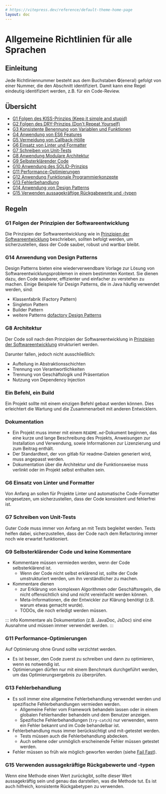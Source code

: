 ```yaml
---
# https://vitepress.dev/reference/default-theme-home-page
layout: doc
---
```


# Allgemeine Richtlinien für alle Sprachen

## Einleitung

Jede Richtliniennummer besteht aus dem Buchstaben **G**(eneral) gefolgt von einer Nummer, die den Abschnitt identifiziert. Damit kann eine Regel eindeutig identifiziert werden, z.B. für ein Code-Review.

## Übersicht

<!-- TOC depthFrom:2 and depthTo:2 -->
* [G1 Folgen des KISS-Prinzips (Keep it simple and stupid)](general#g1-folgen-des-kiss-prinzips-keep-it-simple-and-stupid)
* [G2 Folgen des DRY-Prinzips (Don't Repeat Yourself)](general#g2-folgen-des-dry-prinzips-dont-repeat-yourself)
* [G3 Konsistente Benennung von Variablen und Funktionen](general#g3-konsistente-benennung-von-variablen-und-funktionen)
* [G4 Anwendung von ES6 Features](general#g4-anwendung-von-es6-features)
* [G5 Vermeidung von Callback-Hölle](general#g5-vermeidung-von-callback-hölle)
* [G6 Einsatz von Linter und Formatter](general#g6-einsatz-von-linter-und-formatter)
* [G7 Schreiben von Unit-Tests](general#g7-schreiben-von-unit-tests)
* [G8 Anwendung Modulare Architektur](general#g8-anwendung-modulare-architektur)
* [G9 Selbsterklärender Code](general#g9-selbsterklärender-code)
* [G10  Anwendung des SOLID-Prinzips](general#g10--anwendung-des-solid-prinzips)
* [G11 Performance-Optimierungen](general#g11-performance-optimierungen)
* [G12 Anwendung Funktionale Programmierkonzepte](general#g12-anwendung-funktionale-programmierkonzepte)
* [G13 Fehlerbehandlung](general#g13-fehlerbehandlung)
* [G14 Anwendung von Design Patterns](general#g14-anwendung-von-design-patterns)
* [G15 Verwenden aussagekräftige Rückgabewerte und -typen](general#g15-verwenden-aussagekräftige-rückgabewerte-und--typen)
<!-- /TOC -->

<!--
Uniformes Benennungsschema 
Law of Demeter

-->

## Regeln

### G1 Folgen der Prinzipien der Softwareentwicklung

Die Prinzipien der Softwareentwicklung wie in [Prinzipien der Softwareentwicklung](../2.principles/) beschrieben, sollten befolgt werden, um sicherzustellen, dass der Code sauber, robust und wartbar bleibt.

### G14 Anwendung von Design Patterns

Design Patterns bieten eine wiederverwendbare Vorlage zur Lösung von Softwareentwicklungsproblemen in einem bestimmten Kontext. Sie dienen dazu, den Code sauberer, effizienter und einfacher zu verstehen zu machen. Einige Beispiele für Design Patterns, die in Java häufig verwendet werden, sind:

* Klassenfabrik (Factory Pattern)
* Singleton Pattern
* Builder Pattern
* weitere Patterns [dofactory Design Patterns](https://www.dofactory.com/javascript/design-patterns)


### G8 Architektur

Der Code soll nach den Prinzipien der Softwareentwicklung in [Prinzipien der Softwareentwicklung](../2.principles/) strukturiert werden.

Darunter fallen, jedoch nicht ausschließlich:

* Aufteilung in Abstraktionsschichten
* Trennung von Verantwortlichkeiten
* Trennung von Geschäftslogik und Präsentation
* Nutzung von Dependency Injection

### Ein Befehl, ein Build

Ein Projekt sollte mit einem einzigen Befehl gebaut werden können. Dies erleichtert die Wartung und die Zusammenarbeit mit anderen Entwicklern.

### Dokumentation

* Ein Projekt muss immer mit einem `README.md`-Dokument beginnen, das eine kurze und lange Beschreibung des Projekts, Anweisungen zur Installation und Verwendung, sowie Informationen zur Lizenzierung und zum Beitrag enthält.
* Der Standardtext, der von gitlab für readme-Dateien generiert wird, muss angepasst werden.
* Dokumentation über die Architektur und die Funktionsweise muss verlinkt oder im Projekt selbst enthalten sein.

### G6 Einsatz von Linter und Formatter

Von Anfang an sollen für Projekte Linter und automatische Code-Formatter eingesetzen, um sicherzustellen, dass der Code konsistent und fehlerfrei ist.

### G7 Schreiben von Unit-Tests

Guter Code muss immer von Anfang an mit Tests begleitet werden.
Tests helfen dabei, sicherzustellen, dass der Code nach dem Refactoring immer noch wie erwartet funktioniert.

### G9 Selbsterklärender Code und keine Kommentare

* Kommentare müssen vermieden werden, wenn der Code selbsterklärend ist.
  * Wenn der Code nicht selbst erklärend ist, sollte der Code umstrukturiert werden, um ihn verständlicher zu machen.
* Kommentare dienen
  * zur Erklärung von komplexen Algorithmen oder Geschäftsregeln, die nicht offensichtlich sind und nicht vereinfacht werden können.
  * Meta-Informationen, die der Entwickler zur Klärung benötigt (z.B. warum etwas gemacht wurde).
  * TODOs, die noch erledigt werden müssen.

::: info
Kommentare als Dokumentation (z.B. JavaDoc, JsDoc) sind eine Ausnahme und müssen immer verwendet werden.
:::

### G11 Performance-Optimierungen

Auf Optimierung ohne Grund sollte verzichtet werden.

* Es ist besser, den Code zuerst zu schreiben und dann zu optimieren, wenn es notwendig ist.
* Optimierungen dürfen nur mit einem Benchmark durchgeführt werden, um das Optimierungsergebnis zu überprüfen.

### G13 Fehlerbehandlung

* Es soll immer eine allgemeine Fehlerbehandlung verwendet werden und spezifische Fehlerbehandlungen vermieden werden.
  * Allgemeine Fehler vom Framework behandeln lassen oder in einem globalen Fehlerhandler behandeln und dem Benutzer anzeigen.
  * Spezifische Fehlerbehandlungen (`try-catch`) nur verwenden, wenn ein Fehler bekannt und im Code behandelbar ist.
* Fehlerbehandlung muss immer berücksichtigt und mit-getestet werden.
  * Tests müssen auch die Fehlerbehandlung abdecken.
  * Auch seltene oder unmöglich erscheinende Fehler müssen getestet werden.
* Fehler müssen so früh wie möglich geworfen werden (siehe [Fail Fast](../2.principles/#fail-fast)).

### G15 Verwenden aussagekräftige Rückgabewerte und -typen

Wenn eine Methode einen Wert zurückgibt, sollte dieser Wert aussagekräftig sein und genau das darstellen, was die Methode tut. Es ist auch hilfreich, konsistente Rückgabetypen zu verwenden.
